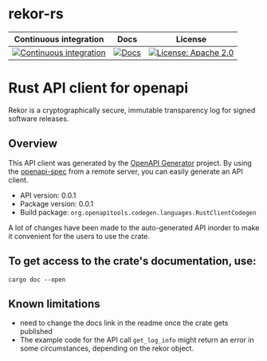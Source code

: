 # rekor-rs

Continuous integration | Docs | License
 ----------------------|------|---------
 [![Continuous integration](https://github.com/sigstore/sigstore-rs/actions/workflows/tests.yml/badge.svg)](https://github.com/sigstore/sigstore-rs/actions/workflows/tests.yml) | [![Docs](https://img.shields.io/badge/docs-%20-blue)](https://sigstore.github.io/sigstore-rs/sigstore) |  [![License: Apache 2.0](https://img.shields.io/badge/License-Apache2.0-brightgreen.svg)](https://opensource.org/licenses/Apache-2.0)
 
# Rust API client for openapi

Rekor is a cryptographically secure, immutable transparency log for signed software releases.

## Overview

This API client was generated by the [OpenAPI Generator](https://openapi-generator.tech) project.  By using the [openapi-spec](https://openapis.org) from a remote server, you can easily generate an API client.

- API version: 0.0.1
- Package version: 0.0.1
- Build package: `org.openapitools.codegen.languages.RustClientCodegen`

A lot of changes have been made to the auto-generated API inorder to make it convenient for the users to use the crate.

## To get access to the crate's documentation, use:

```
cargo doc --open
```

## Known limitations
* need to change the docs link in the readme once the crate gets published
* The example code for the API call `get_log_info` might return an error in some circumstances, depending on the rekor object. 
